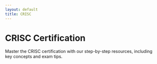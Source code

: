 ```yaml
---
layout: default
title: CRISC
---
```


# CRISC Certification

Master the CRISC certification with our step-by-step resources, including key concepts and exam tips.
